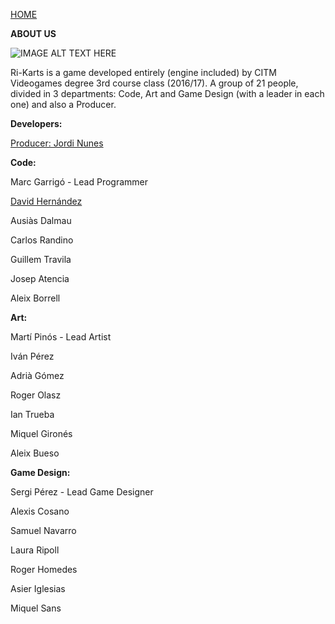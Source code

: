 ﻿[HOME](index.md)

**ABOUT US**

![IMAGE ALT TEXT HERE](http://i.imgur.com/VABALcI.png)

Ri-Karts is a game developed entirely (engine included) by CITM Videogames degree 3rd course class (2016/17).
A group of 21 people, divided in 3 departments: Code, Art and Game Design (with a leader in each one) and also a Producer.

**Developers:**

[Producer: Jordi Nunes](jnunes.md)

**Code:**

Marc Garrigó - Lead Programmer

[David Hernández](dhernandez.md)

Ausiàs Dalmau

Carlos Randino

Guillem Travila

Josep Atencia

Aleix Borrell


**Art:**

Martí Pinós - Lead Artist

Iván Pérez

Adrià Gómez

Roger Olasz

Ian Trueba

Miquel Gironés

Aleix Bueso


**Game Design:**

Sergi Pérez - Lead Game Designer

Alexis Cosano

Samuel Navarro

Laura Ripoll

Roger Homedes

Asier Iglesias

Miquel Sans
